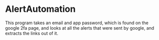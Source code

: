 # AlertAutomation

This program takes an email and app password, which is found on the google 2fa page, and looks at all the alerts that were sent by google, and extracts the links out of it. 
